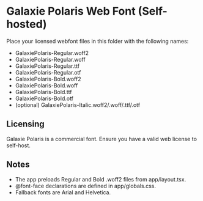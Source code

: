Galaxie Polaris Web Font (Self-hosted)
=====================================

Place your licensed webfont files in this folder with the following names:

- GalaxiePolaris-Regular.woff2
- GalaxiePolaris-Regular.woff
- GalaxiePolaris-Regular.ttf
- GalaxiePolaris-Regular.otf
- GalaxiePolaris-Bold.woff2
- GalaxiePolaris-Bold.woff
- GalaxiePolaris-Bold.ttf
- GalaxiePolaris-Bold.otf
- (optional) GalaxiePolaris-Italic.woff2/.woff/.ttf/.otf

Licensing
---------
Galaxie Polaris is a commercial font. Ensure you have a valid web license to self-host.

Notes
-----
- The app preloads Regular and Bold .woff2 files from app/layout.tsx.
- @font-face declarations are defined in app/globals.css.
- Fallback fonts are Arial and Helvetica.
